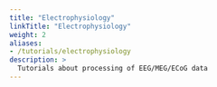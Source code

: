 ```yaml
---
title: "Electrophysiology"
linkTitle: "Electrophysiology"
weight: 2
aliases:
- /tutorials/electrophysiology
description: >
  Tutorials about processing of EEG/MEG/ECoG data
---
```



